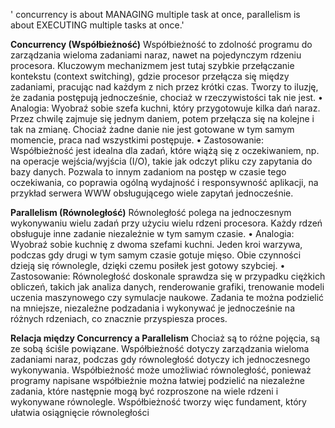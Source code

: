 ' concurrency is about MANAGING multiple task at once, parallelism is about EXECUTING multiple tasks at once.'

**Concurrency (Współbieżność)**
Współbieżność to zdolność programu do zarządzania wieloma zadaniami naraz, nawet na pojedynczym rdzeniu procesora. Kluczowym mechanizmem jest tutaj szybkie przełączanie kontekstu (context switching), gdzie procesor przełącza się między zadaniami, pracując nad każdym z nich przez krótki czas. Tworzy to iluzję, że zadania postępują jednocześnie, chociaż w rzeczywistości tak nie jest.
	• Analogia: Wyobraź sobie szefa kuchni, który przygotowuje kilka dań naraz. Przez chwilę zajmuje się jednym daniem, potem przełącza się na kolejne i tak na zmianę. Chociaż żadne danie nie jest gotowane w tym samym momencie, praca nad wszystkimi postępuje.
	• Zastosowanie: Współbieżność jest idealna dla zadań, które wiążą się z oczekiwaniem, np. na operacje wejścia/wyjścia (I/O), takie jak odczyt pliku czy zapytania do bazy danych. Pozwala to innym zadaniom na postęp w czasie tego oczekiwania, co poprawia ogólną wydajność i responsywność aplikacji, na przykład serwera WWW obsługującego wiele zapytań jednocześnie.

**Parallelism (Równoległość)**
Równoległość polega na jednoczesnym wykonywaniu wielu zadań przy użyciu wielu rdzeni procesora. Każdy rdzeń obsługuje inne zadanie niezależnie w tym samym czasie.
	• Analogia: Wyobraź sobie kuchnię z dwoma szefami kuchni. Jeden kroi warzywa, podczas gdy drugi w tym samym czasie gotuje mięso. Obie czynności dzieją się równolegle, dzięki czemu posiłek jest gotowy szybciej.
	• Zastosowanie: Równoległość doskonale sprawdza się w przypadku ciężkich obliczeń, takich jak analiza danych, renderowanie grafiki, trenowanie modeli uczenia maszynowego czy symulacje naukowe. Zadania te można podzielić na mniejsze, niezależne podzadania i wykonywać je jednocześnie na różnych rdzeniach, co znacznie przyspiesza proces.
	
**Relacja między Concurrency a Parallelism**
Chociaż są to różne pojęcia, są ze sobą ściśle powiązane. Współbieżność dotyczy zarządzania wieloma zadaniami naraz, podczas gdy równoległość dotyczy ich jednoczesnego wykonywania. Współbieżność może umożliwiać równoległość, ponieważ programy napisane współbieżnie można łatwiej podzielić na niezależne zadania, które następnie mogą być rozproszone na wiele rdzeni i wykonywane równolegle. Współbieżność tworzy więc fundament, który ułatwia osiągnięcie równoległości